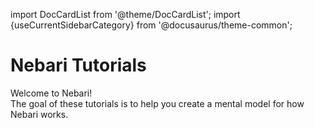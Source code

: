 import DocCardList from '@theme/DocCardList';
import {useCurrentSidebarCategory} from '@docusaurus/theme-common';

# Nebari Tutorials

Welcome to Nebari!  
The goal of these tutorials is to help you create a mental model for how Nebari works.

<DocCardList items={useCurrentSidebarCategory().items}/>
